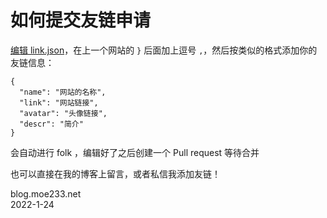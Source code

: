 # 如何提交友链申请
[编辑 link.json](https://github.com/icedtangerine7/blog-friendlink/edit/main/link.json)，在上一个网站的 `}` 后面加上逗号 `,`，然后按类似的格式添加你的友链信息：  
```
{
  "name": "网站的名称",
  "link": "网站链接",
  "avatar": "头像链接",
  "descr": "简介"
}
```
会自动进行 folk ，编辑好了之后创建一个 Pull request 等待合并  

也可以直接在我的博客上留言，或者私信我添加友链！

blog.moe233.net  
2022-1-24
